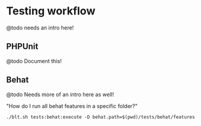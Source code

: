 # Testing workflow

@todo needs an intro here!

## PHPUnit

@todo Document this!



## Behat

@todo Needs more of an intro here as well!


"How do I run all behat features in a specific folder?"

````
./blt.sh tests:behat:execute -D behat.path=$(pwd)/tests/behat/features
````

